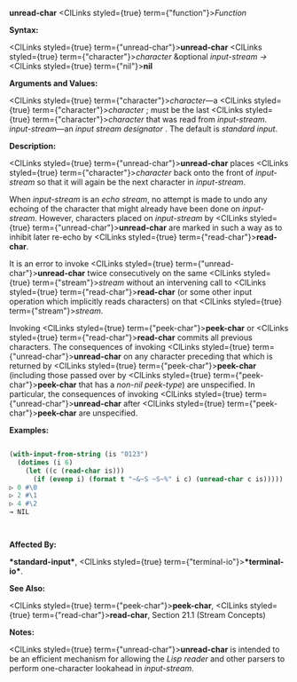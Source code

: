 **unread-char** <ClLinks styled={true} term={"function"}><i>Function</i></ClLinks> 



**Syntax:** 



<ClLinks styled={true} term={"unread-char"}><b>unread-char</b></ClLinks> <ClLinks styled={true} term={"character"}><i>character</i></ClLinks> &amp;optional *input-stream →* <ClLinks styled={true} term={"nil"}><b>nil</b></ClLinks> 



**Arguments and Values:** 



<ClLinks styled={true} term={"character"}><i>character</i></ClLinks>—a <ClLinks styled={true} term={"character"}><i>character</i></ClLinks> ; must be the last <ClLinks styled={true} term={"character"}><i>character</i></ClLinks> that was read from *input-stream*. *input-stream*—an *input stream designator* . The default is *standard input*. 



**Description:** 



<ClLinks styled={true} term={"unread-char"}><b>unread-char</b></ClLinks> places <ClLinks styled={true} term={"character"}><i>character</i></ClLinks> back onto the front of *input-stream* so that it will again be the next character in *input-stream*. 



When *input-stream* is an *echo stream*, no attempt is made to undo any echoing of the character that might already have been done on *input-stream*. However, characters placed on *input-stream* by <ClLinks styled={true} term={"unread-char"}><b>unread-char</b></ClLinks> are marked in such a way as to inhibit later re-echo by <ClLinks styled={true} term={"read-char"}><b>read-char</b></ClLinks>. 



It is an error to invoke <ClLinks styled={true} term={"unread-char"}><b>unread-char</b></ClLinks> twice consecutively on the same <ClLinks styled={true} term={"stream"}><i>stream</i></ClLinks> without an intervening call to <ClLinks styled={true} term={"read-char"}><b>read-char</b></ClLinks> (or some other input operation which implicitly reads characters) on that <ClLinks styled={true} term={"stream"}><i>stream</i></ClLinks>. 



Invoking <ClLinks styled={true} term={"peek-char"}><b>peek-char</b></ClLinks> or <ClLinks styled={true} term={"read-char"}><b>read-char</b></ClLinks> commits all previous characters. The consequences of invoking <ClLinks styled={true} term={"unread-char"}><b>unread-char</b></ClLinks> on any character preceding that which is returned by <ClLinks styled={true} term={"peek-char"}><b>peek-char</b></ClLinks> (including those passed over by <ClLinks styled={true} term={"peek-char"}><b>peek-char</b></ClLinks> that has a *non-nil peek-type*) are unspecified. In particular, the consequences of invoking <ClLinks styled={true} term={"unread-char"}><b>unread-char</b></ClLinks> after <ClLinks styled={true} term={"peek-char"}><b>peek-char</b></ClLinks> are unspecified. 



**Examples:**
```lisp

(with-input-from-string (is "0123") 
  (dotimes (i 6) 
    (let ((c (read-char is))) 
      (if (evenp i) (format t "~&~S ~S~%" i c) (unread-char c is))))) 
▷ 0 #\0 
▷ 2 #\1 
▷ 4 #\2 
→ NIL 




```
**Affected By:** 



**\*standard-input\***, <ClLinks styled={true} term={"terminal-io"}><b>\*terminal-io\*</b></ClLinks>. 



**See Also:** 



<ClLinks styled={true} term={"peek-char"}><b>peek-char</b></ClLinks>, <ClLinks styled={true} term={"read-char"}><b>read-char</b></ClLinks>, Section 21.1 (Stream Concepts) 



**Notes:** 



<ClLinks styled={true} term={"unread-char"}><b>unread-char</b></ClLinks> is intended to be an efficient mechanism for allowing the *Lisp reader* and other parsers to perform one-character lookahead in *input-stream*. 



